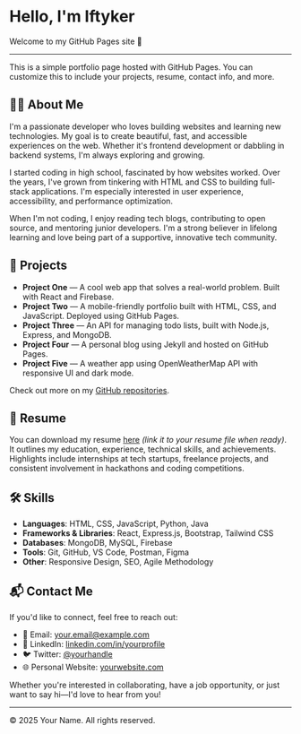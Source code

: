 # Hello, I'm Iftyker

Welcome to my GitHub Pages site 🎉

---

This is a simple portfolio page hosted with GitHub Pages. You can customize this to include your projects, resume, contact info, and more.

## 🧑‍💻 About Me

I'm a passionate developer who loves building websites and learning new technologies. My goal is to create beautiful, fast, and accessible experiences on the web. Whether it's frontend development or dabbling in backend systems, I'm always exploring and growing.

I started coding in high school, fascinated by how websites worked. Over the years, I've grown from tinkering with HTML and CSS to building full-stack applications. I'm especially interested in user experience, accessibility, and performance optimization.

When I'm not coding, I enjoy reading tech blogs, contributing to open source, and mentoring junior developers. I'm a strong believer in lifelong learning and love being part of a supportive, innovative tech community.

## 🚀 Projects

- **Project One** — A cool web app that solves a real-world problem. Built with React and Firebase.
- **Project Two** — A mobile-friendly portfolio built with HTML, CSS, and JavaScript. Deployed using GitHub Pages.
- **Project Three** — An API for managing todo lists, built with Node.js, Express, and MongoDB.
- **Project Four** — A personal blog using Jekyll and hosted on GitHub Pages.
- **Project Five** — A weather app using OpenWeatherMap API with responsive UI and dark mode.

Check out more on my [GitHub repositories](https://github.com/yourusername?tab=repositories).

## 📄 Resume

You can download my resume [here](#) *(link it to your resume file when ready)*. It outlines my education, experience, technical skills, and achievements. Highlights include internships at tech startups, freelance projects, and consistent involvement in hackathons and coding competitions.

## 🛠️ Skills

- **Languages**: HTML, CSS, JavaScript, Python, Java
- **Frameworks & Libraries**: React, Express.js, Bootstrap, Tailwind CSS
- **Databases**: MongoDB, MySQL, Firebase
- **Tools**: Git, GitHub, VS Code, Postman, Figma
- **Other**: Responsive Design, SEO, Agile Methodology

## 📬 Contact Me

If you'd like to connect, feel free to reach out:

- 📧 Email: your.email@example.com  
- 💼 LinkedIn: [linkedin.com/in/yourprofile](https://linkedin.com/in/yourprofile)  
- 🐦 Twitter: [@yourhandle](https://twitter.com/yourhandle)  
- 🌐 Personal Website: [yourwebsite.com](https://yourwebsite.com)

Whether you're interested in collaborating, have a job opportunity, or just want to say hi—I'd love to hear from you!

---

© 2025 Your Name. All rights reserved.
